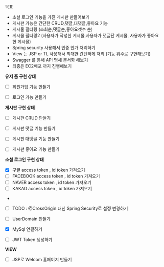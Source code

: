 목표
* 소셜 로그인 기능을 가진 게시판 만들어보기
* 게시판 기능은 간단한 CRUD,댓글,대댓글,좋아요 기능
* 게시물 필터링 (조회순,댓글순,좋아요갯수 순)
* 게시물 필터링2 (사용자가 작성한 게시물,사용자가 댓글단 게시물, 사용자가 좋아요한 게시물)
* Spring security 사용해서 인증 인가 처리하기
* View 는 JSP or TL 사용해서 최대한 간단하게 처리 (기능 위주로 구현해보기)
* Swagger 를 통해 API 명세 문서화 해보기
* 최종은 EC2배포 까지 진행해보기



__유저 폼 구현 상태__
- [ ] 회원가입 기능 만들기
- [ ] 로그인 기능 만들기


__게시판 구현 상태__
- [ ] 게시판 CRUD 만들기
- [ ] 게시판 댓글 기능 만들기
- [ ] 게시판 대댓글 기능 만들기
- [ ] 게시판 좋아요 기능 만들기


__소셜 로그인 구현 상태__
- [x] 구글 access token , id token 가져오기 
- [ ] FACEBOOK access token , id token 가져오기
- [ ] NAVER access token , id token 가져오기
- [ ] KAKAO access token , id token 가져오기
- 
- [ ] TODO : @CrossOrigin 대신 Spring Security로 설정 변경하기
- [ ] UserDomain 만들기
- [x] MySql 연결하기 
- [ ] JWT Token 생성하기


__VIEW__
- [ ] JSP로 Welcom 홈페이지 만들기

